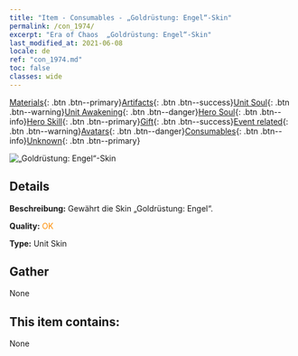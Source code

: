 ```yaml
---
title: "Item - Consumables - „Goldrüstung: Engel“-Skin"
permalink: /con_1974/
excerpt: "Era of Chaos  „Goldrüstung: Engel“-Skin"
last_modified_at: 2021-06-08
locale: de
ref: "con_1974.md"
toc: false
classes: wide
---
```

 [Materials](/ItemsDE/){: .btn .btn--primary}[Artifacts](/ItemsDE/Artifacts/){: .btn .btn--success}[Unit Soul](/ItemsDE/UnitSoul/){: .btn .btn--warning}[Unit Awakening](/ItemsDE/UnitAwakening/){: .btn .btn--danger}[Hero Soul](/ItemsDE/HeroSoul/){: .btn .btn--info}[Hero Skill](/ItemsDE/HeroSkill/){: .btn .btn--primary}[Gift](/ItemsDE/Gift/){: .btn .btn--success}[Event related](/ItemsDE/Events/){: .btn .btn--warning}[Avatars](/ItemsDE/Avatars/){: .btn .btn--danger}[Consumables](/ItemsDE/Consumables/){: .btn .btn--info}[Unknown](/ItemsDE/Unknown/){: .btn .btn--primary}

 ![„Goldrüstung: Engel“-Skin](/images/u/ti_datianshidiancangkapifu.jpg)

## Details
 **Beschreibung:** Gewährt die Skin „Goldrüstung: Engel“.

 **Quality:** <span style="color: #FF8C00">OK</span>

 **Type:** Unit Skin

## Gather

  None

## This item contains:

  None

